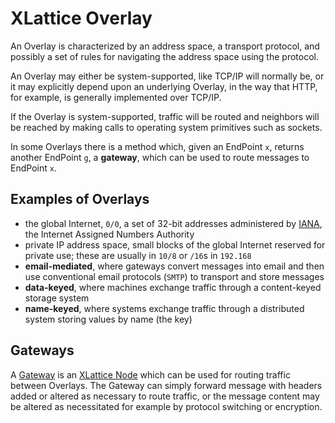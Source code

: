 # XLattice Overlay

An Overlay is characterized by an address space, a transport protocol,
and possibly a set of rules for navigating the address space using
the protocol.

An Overlay may either be system-supported, like TCP/IP will
normally be, or it may explicitly depend upon an underlying
Overlay, in the way that HTTP, for example, is generally
implemented over TCP/IP.

If the Overlay is system-supported, traffic will be routed and
neighbors will be reached by making calls to operating system
primitives such as sockets.

In some Overlays there is a method which, given an EndPoint `x`, returns
another EndPoint `g`, a **gateway**, which can be used to route messages to
EndPoint `x`.

## Examples of Overlays

* the global Internet, `0/0`, a set of 32-bit addresses administered by 
  [IANA](http://iana.org),
  the Internet Assigned Numbers Authority
* private IP address space, small blocks of the global Internet reserved
  for private use; these are usually in `10/8` or `/16`s in  `192.168`
* **email-mediated**, where gateways convert messages into email and then 
  use conventional email protocols (`SMTP`) to transport and store messages
* **data-keyed**, where machines exchange traffic through a content-keyed 
  storage system
* **name-keyed**, where systems exchange traffic through a distributed system 
  storing values by name (the key)

## Gateways

A 
[Gateway](https://jddixon.github.io/xlatice/gateway.html)
is an 
[XLattice Node](https://jddixon.github.io/xlattice/node.html)
which can be used for routing traffic between Overlays.  The Gateway
can simply forward message with headers added or altered as necessary 
to route traffic, or the message content may be altered as necessitated
for example by protocol switching or encryption.

